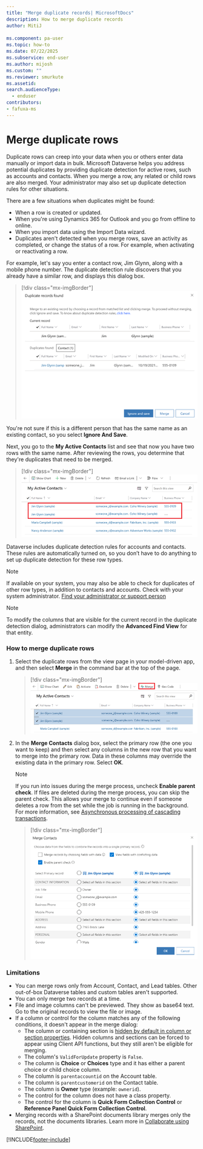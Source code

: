 ```yaml
---
title: "Merge duplicate records| MicrosoftDocs"
description: How to merge duplicate records
author: MitiJ

ms.component: pa-user
ms.topic: how-to
ms.date: 07/22/2025
ms.subservice: end-user
ms.author: mijosh
ms.custom: ""
ms.reviewer: smurkute
ms.assetid: 
search.audienceType: 
  - enduser
contributors:
- fafuxa-ms
---
```

# Merge duplicate rows 

Duplicate rows can creep into your data when you or others enter data manually or import data in bulk. Microsoft Dataverse helps you address potential duplicates by providing duplicate detection for active rows, such as accounts and contacts. When you merge a row, any related or child rows are also merged. Your administrator may also set up duplicate detection rules for other situations.  


There are a few situations when duplicates might be found:  

- When a row is created or updated.  
- When you're using Dynamics 365 for Outlook and you go from offline to online.  
- When you import data using the Import Data wizard.  
- Duplicates aren't detected when you merge rows, save an activity as completed, or change the status of a row. For example, when activating or reactivating a row.
  
For example, let's say you enter a contact row, Jim Glynn, along with a mobile phone number. The duplicate detection rule discovers that you already have a similar row, and displays this dialog box.  
  
 > [!div class="mx-imgBorder"] 
 > ![Duplicate contact row detected.](media/duplicates-detected.png "Duplicate contact row detected")  
  
 You're not sure if this is a different person that has the same name as an existing contact, so you select **Ignore And Save**.  
  
 Next, you go to the **My Active Contacts** list and see that now you have two rows with the same name. After reviewing the rows, you determine that they're duplicates that need to be merged.  
 
 > [!div class="mx-imgBorder"] 
 > ![Duplicate contact row is detected.](media/duplicates-detected-1.png "Duplicate contact row is detected")  
 
Dataverse includes duplicate detection rules for accounts and contacts. These rules are automatically turned on, so you don’t have to do anything to set up duplicate detection for these row types.  
  
> [!NOTE]
>  If available on your system, you may also be able to check for duplicates of other row types, in addition to contacts and accounts. Check with your system administrator. [Find your administrator or support person](find-admin.md)  

> [!NOTE]
>  To modify the columns that are visible for the current record in the duplicate detection dialog, administrators can modify the **Advanced Find View** for that entity. 
  
### How to merge duplicate rows

1. Select the duplicate rows from the view page in your model-driven app, and then select **Merge** in the command bar at the top of the page.  
  
   > [!div class="mx-imgBorder"] 
   > ![Duplicate row detected.](media/duplicates-detected-2.png "Duplicate row detected")  
  
2. In the **Merge Contacts** dialog box, select the primary row (the one you want to keep) and then select any columns in the new row that you want to merge into the primary row. Data in these columns may override the existing data in the primary row. Select **OK**.  

   > [!NOTE]
   > If you run into issues during the merge process, uncheck **Enable parent check**. If files are deleted during the merge process, you can skip the parent check. This allows your merge to continue even if someone deletes a row from the set while the job is running in the background. For more information, see [Asynchronous processing of cascading transactions](/power-platform/admin/async-cascading#troubleshooting-file-deletion-issues-during-cascade-merge).
  
   > [!div class="mx-imgBorder"] 
   > ![Dialog box for merging rows.](media/merge-dups.gif "Dialog box for merging rows")  

### Limitations

- You can merge rows only from Account, Contact, and Lead tables. Other out-of-box Dataverse tables and custom tables aren't supported.
- You can only merge two records at a time.
- File and image columns can't be previewed. They show as base64 text. Go to the original records to view the file or image.
- If a column or control for the column matches any of the following conditions, it doesn't appear in the merge dialog:  
  - The column or containing section is [hidden by default in column or section properties](../maker/model-driven-apps/add-move-or-delete-fields-on-form.md#configure-column-properties-on-a-form). Hidden columns and sections can be forced to appear using Client API functions, but they still aren't be eligible for merging.
  - The column's `ValidForUpdate` property is `False`.
  - The column is **Choice** or **Choices** type and it has either a parent choice or child choice column.
  - The column is `parentaccountid` on the Account table.
  - The column is `parentcustomerid` on the Contact table.
  - The column is **Owner** type (example: `ownerid`).
  - The control for the column does not have a class property.
  - The control for the column is **Quick Form Collection Control** or **Reference Panel Quick Form Collection Control**.
- Merging records with a SharePoint documents library merges only the records, not the documents libraries. Learn more in [Collaborate using SharePoint](collaborate-using-sharepoint.md).


[!INCLUDE[footer-include](../includes/footer-banner.md)]
